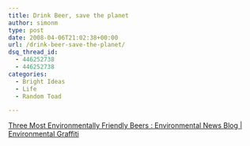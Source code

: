 ```yaml
---
title: Drink Beer, save the planet
author: simonm
type: post
date: 2008-04-06T21:02:38+00:00
url: /drink-beer-save-the-planet/
dsq_thread_id:
  - 446252738
  - 446252738
categories:
  - Bright Ideas
  - Life
  - Random Toad

---
```

[Three Most Environmentally Friendly Beers : Environmental News Blog | Environmental Graffiti][1]

 [1]: http://www.environmentalgraffiti.com/green-living/three-environmentally-friendly-brewers/1009